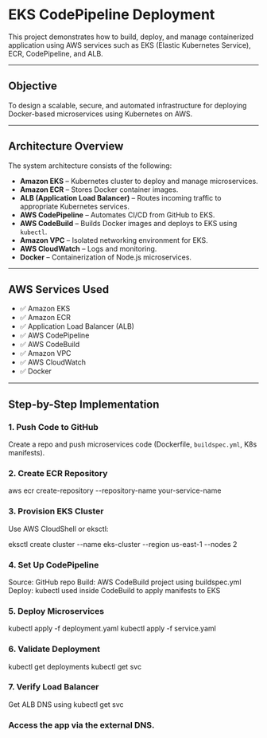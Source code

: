 #  EKS CodePipeline Deployment

This project demonstrates how to build, deploy, and manage containerized application using AWS services such as EKS (Elastic Kubernetes Service), ECR, CodePipeline, and ALB.


---

##  Objective

To design a scalable, secure, and automated infrastructure for deploying Docker-based microservices using Kubernetes on AWS.

---

##  Architecture Overview

The system architecture consists of the following:

- **Amazon EKS** – Kubernetes cluster to deploy and manage microservices.
- **Amazon ECR** – Stores Docker container images.
- **ALB (Application Load Balancer)** – Routes incoming traffic to appropriate Kubernetes services.
- **AWS CodePipeline** – Automates CI/CD from GitHub to EKS.
- **AWS CodeBuild** – Builds Docker images and deploys to EKS using `kubectl`.
- **Amazon VPC** – Isolated networking environment for EKS.
- **AWS CloudWatch** – Logs and monitoring.
- **Docker** – Containerization of Node.js microservices.

---

##  AWS Services Used

- ✅ Amazon EKS
- ✅ Amazon ECR
- ✅ Application Load Balancer (ALB)
- ✅ AWS CodePipeline
- ✅ AWS CodeBuild
- ✅ Amazon VPC
- ✅ AWS CloudWatch
- ✅ Docker

---

##  Step-by-Step Implementation

### 1.  Push Code to GitHub
Create a repo and push microservices code (Dockerfile, `buildspec.yml`, K8s manifests).

### 2.  Create ECR Repository

aws ecr create-repository --repository-name your-service-name

### 3. Provision EKS Cluster
Use AWS CloudShell or eksctl:

eksctl create cluster --name eks-cluster --region us-east-1 --nodes 2

### 4.  Set Up CodePipeline
Source: GitHub repo
Build: AWS CodeBuild project using buildspec.yml
Deploy: kubectl used inside CodeBuild to apply manifests to EKS

### 5. Deploy Microservices

kubectl apply -f deployment.yaml
kubectl apply -f service.yaml

### 6.  Validate Deployment
kubectl get deployments
kubectl get svc
### 7.  Verify Load Balancer
Get ALB DNS using 
kubectl get svc
### Access the app via the external DNS.


